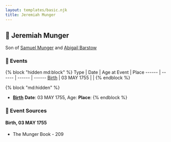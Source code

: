 ```yaml
---
layout: templates/basic.njk
title: Jeremiah Munger
---
```

## 🔵 Jeremiah Munger

Son of [Samuel Munger](/people/1/17676382) and [Abigail Barstow](/people/9/9488484)

### 📆 Events

{% block "hidden md:block" %}
Type | Date | Age at Event | Place
------ | ------ | ------ | ------
[Birth](#event-event-2) | 03 MAY 1755 |  |
{% endblock %}

{% block "md:hidden" %}
- **[Birth](#event-event-2)**
**Date**: 03 MAY 1755, Age:
**Place**:
{% endblock %}

### 📰 Event Sources

#### <a id="event-event-2"></a> Birth, 03 MAY 1755
* The Munger Book  - 209